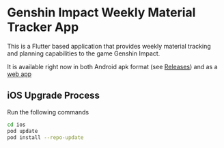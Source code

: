 # Genshin Impact Weekly Material Tracker App

This is a Flutter based application that provides weekly material tracking and planning capabilities to the game Genshin Impact. 

It is available right now in both Android apk format (see [Releases](https://github.com/itachi1706/GI-Weekly-Material-Tracker/releases)) and as a [web app](https://gi-weekly-material-tracker.web.app/#/)


## iOS Upgrade Process
Run the following commands
```bash
cd ios
pod update
pod install --repo-update
```
